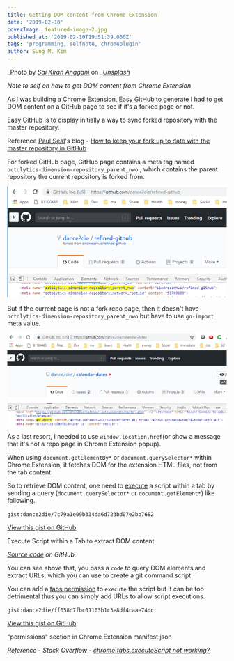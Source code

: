 ```yaml
---
title: Getting DOM content from Chrome Extension
date: '2019-02-10'
coverImage: featured-image-2.jpg
published_at: '2019-02-10T19:51:39.000Z'
tags: 'programming, selfnote, chromeplugin'
author: Sung M. Kim
---
```


_Photo by _[_Sai Kiran Anagani_](https://unsplash.com/photos/5Ntkpxqt54Y?utm_source=unsplash&utm_medium=referral&utm_content=creditCopyText)_ on _[_Unsplash_](https://unsplash.com/search/photos/execute-code?utm_source=unsplash&utm_medium=referral&utm_content=creditCopyText)

_Note to self on how to get DOM content from Chrome Extension_

As I was building a Chrome Extension, [Easy GitHub](https://github.com/dance2die/easy-github) to generate I had to get DOM content on a GitHub page to see if it's a forked page or not.

Easy GitHub is to display initially a way to sync forked repository with the master repository.

Reference [Paul Seal](https://twitter.com/CodeSharePaul)'s blog - [How to keep your fork up to date with the master repository in GitHub](https://codeshare.co.uk/blog/how-to-keep-your-fork-up-to-date-with-the-master-repository-in-github/)

For forked GitHub page, GitHub page contains a meta tag named `octolytics-dimension-repository_parent_nwo` , which contains the parent repository the current repository is forked from.

![](./images/octolytics-dimension-repository_parent_nwo.png)

But if the current page is not a fork repo page, then it doesn't have `octolytics-dimension-repository_parent_nwo` but have to use `go-import` meta value.

![](./images/go-import.png)

As a last resort, I needed to use `window.location.href`(or show a message that it's not a repo page in Chrome Extension popup).

When using `document.getElementBy*` or `document.querySelector*` within Chrome Extension, it fetches DOM for the extension HTML files, not from the tab content.

So to retrieve DOM content, one need to [execute](https://developer.chrome.com/extensions/tabs#method-executeScript) a script within a tab by sending a query (`document.querySelector*` or `document.getElement*`) like following.

``gist:dance2die/7c79a1e09b334da6d723bd07e2bb7682``

<a href="https://gist.github.com/dance2die/7c79a1e09b334da6d723bd07e2bb7682">View this gist on GitHub</a>

Execute Script within a Tab to extract DOM content

[_Source code_](https://github.com/dance2die/easy-github/blob/master/src/page_action/popup.js#L50) _on GitHub._

You can see above that, you pass a `code` to query DOM elements and extract URLs, which you can use to create a git command script.

You can add a [tabs permission](https://developer.chrome.com/extensions/tabs) to `execute` the script but it can be too detrimental thus you can simply add URLs to allow script executions.

``gist:dance2die/ff058d7fbc01103b1c3e8df4caae74dc``

<a href="https://gist.github.com/dance2die/ff058d7fbc01103b1c3e8df4caae74dc">View this gist on GitHub</a>

"permissions" section in Chrome Extension manifest.json

_Reference - Stack Overflow -_ [_chrome.tabs.executeScript not working?_](https://stackoverflow.com/a/45601794/4035)

